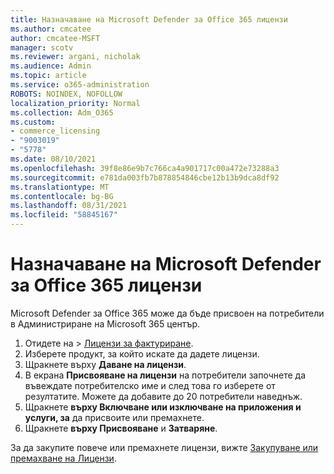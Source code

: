 ```yaml
---
title: Назначаване на Microsoft Defender за Office 365 лицензи
ms.author: cmcatee
author: cmcatee-MSFT
manager: scotv
ms.reviewer: argani, nicholak
ms.audience: Admin
ms.topic: article
ms.service: o365-administration
ROBOTS: NOINDEX, NOFOLLOW
localization_priority: Normal
ms.collection: Adm_O365
ms.custom:
- commerce_licensing
- "9003019"
- "5778"
ms.date: 08/10/2021
ms.openlocfilehash: 39f8e86e9b7c766ca4a901717c00a472e73288a3
ms.sourcegitcommit: e781da003fb7b878854846cbe12b13b9dca8df92
ms.translationtype: MT
ms.contentlocale: bg-BG
ms.lasthandoff: 08/31/2021
ms.locfileid: "58845167"
---
```

# <a name="assign-microsoft-defender-for-office-365-licenses"></a>Назначаване на Microsoft Defender за Office 365 лицензи

Microsoft Defender за Office 365 може да бъде присвоен на потребители в Администриране на Microsoft 365 център.

1. Отидете на  >  [Лицензи за фактуриране](https://go.microsoft.com/fwlink/p/?linkid=842264).
2. Изберете продукт, за който искате да дадете лицензи.
3. Щракнете върху **Даване на лицензи**.
4. В екрана **Присвояване на лицензи**  на потребители започнете да въвеждате потребителско име и след това го изберете от резултатите. Можете да добавите до 20 потребители наведнъж.
5. Щракнете **върху Включване или изключване на приложения и услуги, за**  да присвоите или премахнете.
6. Щракнете **върху Присвояване** и  **Затваряне**.

За да закупите повече или премахнете лицензи, вижте [Закупуване или премахване на Лицензи](https://docs.microsoft.com/microsoft-365/commerce/licenses/buy-licenses#buy-or-remove-licenses-for-your-business-subscription).